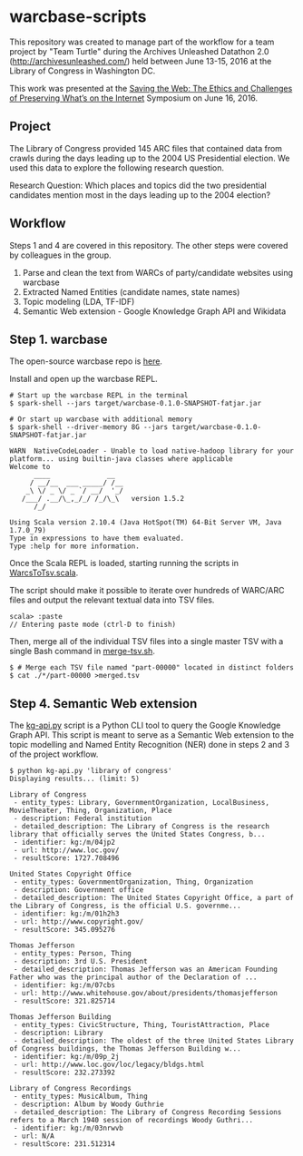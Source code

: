 # warcbase-scripts

This repository was created to manage part of the workflow for a team project by "Team Turtle" during the Archives Unleashed Datathon 2.0 (http://archivesunleashed.com/) held between June 13-15, 2016 at the Library of Congress in Washington DC.

This work was presented at the [Saving the Web: The Ethics and Challenges of Preserving What’s on the Internet](https://www.loc.gov/loc/kluge/news/save-web-2016.html) Symposium on June 16, 2016. 

## Project

The Library of Congress provided 145 ARC files that contained data from crawls during the days leading up to the 2004 US Presidential election. We used this data to explore the following research question.

Research Question: Which places and topics did the two presidential candidates mention most in the days leading up to the 2004 election? 


## Workflow

Steps 1 and 4 are covered in this repository. The other steps were covered by colleagues in the group.

1. Parse and clean the text from WARCs of party/candidate websites using warcbase
2. Extracted Named Entities (candidate names, state names)
3. Topic modeling (LDA, TF-IDF)
4. Semantic Web extension - Google Knowledge Graph API and Wikidata


## Step 1. warcbase

The open-source warcbase repo is [here](https://github.com/lintool/warcbase).

Install and open up the warcbase REPL.

```
# Start up the warcbase REPL in the terminal
$ spark-shell --jars target/warcbase-0.1.0-SNAPSHOT-fatjar.jar

# Or start up warcbase with additional memory
$ spark-shell --driver-memory 8G --jars target/warcbase-0.1.0-SNAPSHOT-fatjar.jar

WARN  NativeCodeLoader - Unable to load native-hadoop library for your platform... using builtin-java classes where applicable
Welcome to
      ____              __
     / __/__  ___ _____/ /__
    _\ \/ _ \/ _ `/ __/  '_/
   /___/ .__/\_,_/_/ /_/\_\   version 1.5.2
      /_/

Using Scala version 2.10.4 (Java HotSpot(TM) 64-Bit Server VM, Java 1.7.0_79)
Type in expressions to have them evaluated.
Type :help for more information.

```

Once the Scala REPL is loaded, starting running the scripts in [WarcsToTsv.scala](https://github.com/nchah/warcbase-scripts/blob/master/WarcsToTsv.scala).

The script should make it possible to iterate over hundreds of WARC/ARC files and output the relevant textual data into TSV files.

```
scala> :paste
// Entering paste mode (ctrl-D to finish)

```

Then, merge all of the individual TSV files into a single master TSV with a single Bash command in [merge-tsv.sh](https://github.com/nchah/warcbase-scripts/blob/master/merge-tsv.sh).

```
$ # Merge each TSV file named "part-00000" located in distinct folders
$ cat ./*/part-00000 >merged.tsv

```


## Step 4. Semantic Web extension

The [kg-api.py](https://github.com/nchah/warcbase-scripts/blob/master/kg-api.py) script is a Python CLI tool to query the Google Knowledge Graph API. This script is meant to serve as a Semantic Web extension to the topic modelling and Named Entity Recognition (NER) done in steps 2 and 3 of the project workflow.


```
$ python kg-api.py 'library of congress'
Displaying results... (limit: 5)

Library of Congress
 - entity_types: Library, GovernmentOrganization, LocalBusiness, MovieTheater, Thing, Organization, Place
 - description: Federal institution
 - detailed_description: The Library of Congress is the research library that officially serves the United States Congress, b...
 - identifier: kg:/m/04jp2
 - url: http://www.loc.gov/
 - resultScore: 1727.708496

United States Copyright Office
 - entity_types: GovernmentOrganization, Thing, Organization
 - description: Government office
 - detailed_description: The United States Copyright Office, a part of the Library of Congress, is the official U.S. governme...
 - identifier: kg:/m/01h2h3
 - url: http://www.copyright.gov/
 - resultScore: 345.095276

Thomas Jefferson
 - entity_types: Person, Thing
 - description: 3rd U.S. President
 - detailed_description: Thomas Jefferson was an American Founding Father who was the principal author of the Declaration of ...
 - identifier: kg:/m/07cbs
 - url: http://www.whitehouse.gov/about/presidents/thomasjefferson
 - resultScore: 321.825714

Thomas Jefferson Building
 - entity_types: CivicStructure, Thing, TouristAttraction, Place
 - description: Library
 - detailed_description: The oldest of the three United States Library of Congress buildings, the Thomas Jefferson Building w...
 - identifier: kg:/m/09p_2j
 - url: http://www.loc.gov/loc/legacy/bldgs.html
 - resultScore: 232.273392

Library of Congress Recordings
 - entity_types: MusicAlbum, Thing
 - description: Album by Woody Guthrie
 - detailed_description: The Library of Congress Recording Sessions refers to a March 1940 session of recordings Woody Guthri...
 - identifier: kg:/m/03nrwvb
 - url: N/A
 - resultScore: 231.512314

```








